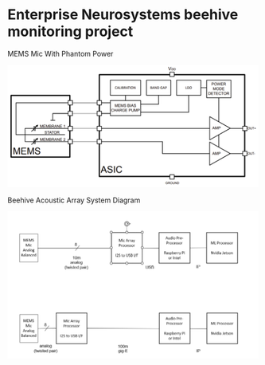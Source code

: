 # Enterprise Neurosystems beehive monitoring project


MEMS Mic With Phantom Power

![MEMS Mic With Phantom Power](images/mems-mic-with-phantom-power.png)

Beehive Acoustic Array System Diagram

![Acoustic Array System Diagram](images/beehive-acoustic-array-system-diagram.png)

